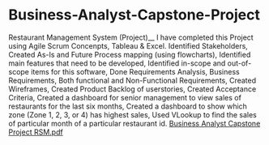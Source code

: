 # Business-Analyst-Capstone-Project
Restaurant Management System (Project)__
I have completed this Project using Agile Scrum Concenpts, Tableau & Excel.
Identified Stakeholders, Created As-Is and Future Process mapping (using flowcharts),
Identified main features that need to be developed,
Identified in-scope and out-of-scope items for this software,
Done Requirements Analysis, Business Requirements, Both functional and Non-Functional Requirements,
Created Wireframes, 
Created Product Backlog of userstories, 
Created Acceptance Criteria,
Created a dashboard for senior management to view sales of restaurants for the last six months,
Created a dashboard to show which zone (Zone 1, 2, 3, or 4) has highest sales,
Used VLookup to find the sales of particular month of a particular restaurant id.
[Business Analyst Capstone Project RSM.pdf](https://github.com/user-attachments/files/19567629/Business.Analyst.Capstone.Project.RSM.pdf)

